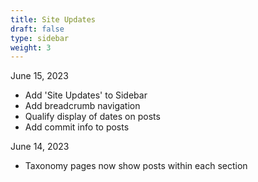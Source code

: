 ```yaml
---
title: Site Updates
draft: false
type: sidebar
weight: 3
---
```


June 15, 2023

- Add 'Site Updates' to Sidebar
- Add breadcrumb navigation
- Qualify display of dates on posts
- Add commit info to posts

June 14, 2023

- Taxonomy pages now show posts within each section
